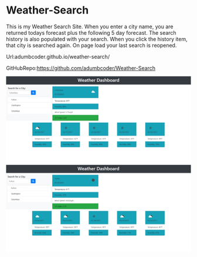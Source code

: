 # Weather-Search
This is my Weather Search Site.
When you enter a city name, you are returned todays forecast plus the following 5 day forecast.
The search history is also populated with your search.
When you click the history item, that city is searched again.
On page load your last search is reopened.

Url:adumbcoder.github.io/weather-search/<br/>

GitHubRepo:https://github.com/adumbcoder/Weather-Search

![alt text](https://github.com/adumbcoder/Weather-Search/blob/main/images/deployedSite.jpg)
![alt text](https://github.com/adumbcoder/Weather-Search/blob/main/images/histListItemClicked.jpg)
